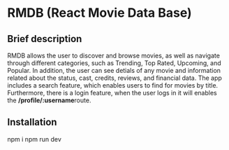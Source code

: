 # RMDB (React Movie Data Base)

## Brief description

RMDB allows the user to discover and browse movies, as well as navigate through different categories, such as Trending, Top Rated, Upcoming, and Popular. In addition, the user can see detials of any movie and information related about the status, cast, credits, reviews, and financial data. The app includes a search feature, which enables users to find for movies by title. Furthermore, there is a login feature, when the user logs in it will enables the **/profile/:username**route.

## Installation

npm i
npm run dev
